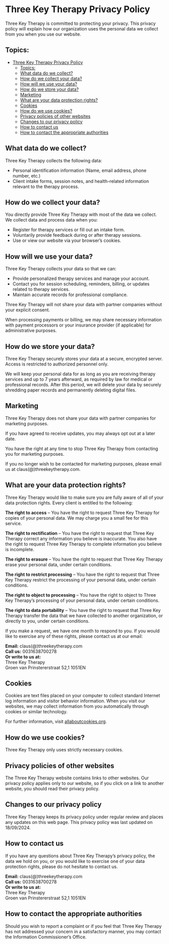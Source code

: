 # Three Key Therapy Privacy Policy

Three Key Therapy is committed to protecting your privacy.
This privacy policy will explain how our organization uses the personal data we collect from you when you use our website.

## Topics:

- [Three Key Therapy Privacy Policy](#three-key-therapy-privacy-policy)
  - [Topics:](#topics)
  - [What data do we collect?](#what-data-do-we-collect)
  - [How do we collect your data?](#how-do-we-collect-your-data)
  - [How will we use your data?](#how-will-we-use-your-data)
  - [How do we store your data?](#how-do-we-store-your-data)
  - [Marketing](#marketing)
  - [What are your data protection rights?](#what-are-your-data-protection-rights)
  - [Cookies](#cookies)
  - [How do we use cookies?](#how-do-we-use-cookies)
  - [Privacy policies of other websites](#privacy-policies-of-other-websites)
  - [Changes to our privacy policy](#changes-to-our-privacy-policy)
  - [How to contact us](#how-to-contact-us)
  - [How to contact the appropriate authorities](#how-to-contact-the-appropriate-authorities)

## What data do we collect?

Three Key Therapy collects the following data:

*   Personal identification information (Name, email address, phone number, etc.)
*   Client intake forms, session notes, and health-related information relevant to the therapy process.

## How do we collect your data?

You directly provide Three Key Therapy with most of the data we collect. We collect data and process data when you:

*   Register for therapy services or fill out an intake form.
*   Voluntarily provide feedback during or after therapy sessions.
*   Use or view our website via your browser’s cookies.

## How will we use your data?

Three Key Therapy collects your data so that we can:

*   Provide personalized therapy services and manage your account.
*   Contact you for session scheduling, reminders, billing, or updates related to therapy services.
*   Maintain accurate records for professional compliance.

Three Key Therapy will not share your data with partner companies without your explicit consent.

When processing payments or billing, we may share necessary information with payment processors or your insurance provider (if applicable) for administrative purposes.

## How do we store your data?

Three Key Therapy securely stores your data at a secure, encrypted server.
Access is restricted to authorized personnel only.

We will keep your personal data for as long as you are receiving therapy services and up to 7 years afterward, as required by law for medical or professional records.
After this period, we will delete your data by securely shredding paper records and permanently deleting digital files.

## Marketing

Three Key Therapy does not share your data with partner companies for marketing purposes.

If you have agreed to receive updates, you may always opt out at a later date.

You have the right at any time to stop Three Key Therapy from contacting you for marketing purposes.

If you no longer wish to be contacted for marketing purposes, please email us at claus(@)threekeytherapy.com.

## What are your data protection rights?

Three Key Therapy would like to make sure you are fully aware of all of your data protection rights.
Every client is entitled to the following:

**The right to access** – You have the right to request Three Key Therapy for copies of your personal data.
We may charge you a small fee for this service.

**The right to rectification** – You have the right to request that Three Key Therapy correct any information you believe is inaccurate.
You also have the right to request Three Key Therapy to complete information you believe is incomplete.

**The right to erasure** – You have the right to request that Three Key Therapy erase your personal data, under certain conditions.

**The right to restrict processing** – You have the right to request that Three Key Therapy restrict the processing of your personal data, under certain conditions.

**The right to object to processing** – You have the right to object to Three Key Therapy’s processing of your personal data, under certain conditions.

**The right to data portability** – You have the right to request that Three Key Therapy transfer the data that we have collected to another organization, or directly to you, under certain conditions.

If you make a request, we have one month to respond to you.
If you would like to exercise any of these rights, please contact us at our email:

**Email:** claus(@)threekeytherapy.com  
**Call us:** 0031638700278  
**Or write to us at:**  
Three Key Therapy  
Groen van Prinstererstraat 52,1 1051EN

## Cookies

Cookies are text files placed on your computer to collect standard Internet log information and visitor behavior information.
When you visit our websites, we may collect information from you automatically through cookies or similar technology.

For further information, visit [allaboutcookies.org](https://www.allaboutcookies.org).

## How do we use cookies?

Three Key Therapy only uses strictly necessary cookies.

## Privacy policies of other websites

The Three Key Therapy website contains links to other websites.
Our privacy policy applies only to our website, so if you click on a link to another website, you should read their privacy policy.

## Changes to our privacy policy

Three Key Therapy keeps its privacy policy under regular review and places any updates on this web page.
This privacy policy was last updated on 18/09/2024.

## How to contact us

If you have any questions about Three Key Therapy’s privacy policy, the data we hold on you, or you would like to exercise one of your data protection rights, please do not hesitate to contact us.

**Email:** claus(@)threekeytherapy.com  
**Call us:** 0031638700278  
**Or write to us at:**  
Three Key Therapy  
Groen van Prinstererstraat 52,1 1051EN

## How to contact the appropriate authorities

Should you wish to report a complaint or if you feel that Three Key Therapy has not addressed your concern in a satisfactory manner, you may contact the Information Commissioner’s Office.
